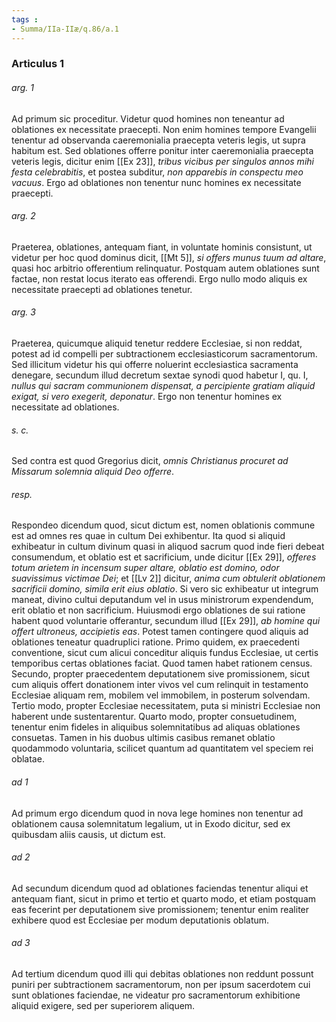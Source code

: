 ```yaml
---
tags : 
- Summa/IIa-IIæ/q.86/a.1
---
```


### Articulus 1

###### arg. 1
Ad primum sic proceditur. Videtur quod homines non teneantur ad oblationes ex necessitate praecepti. Non enim homines tempore Evangelii tenentur ad observanda caeremonialia praecepta veteris legis, ut supra habitum est. Sed oblationes offerre ponitur inter caeremonialia praecepta veteris legis, dicitur enim [[Ex 23]], *tribus vicibus per singulos annos mihi festa celebrabitis*, et postea subditur, *non apparebis in conspectu meo vacuus*. Ergo ad oblationes non tenentur nunc homines ex necessitate praecepti.

###### arg. 2
Praeterea, oblationes, antequam fiant, in voluntate hominis consistunt, ut videtur per hoc quod dominus dicit, [[Mt 5]], *si offers munus tuum ad altare*, quasi hoc arbitrio offerentium relinquatur. Postquam autem oblationes sunt factae, non restat locus iterato eas offerendi. Ergo nullo modo aliquis ex necessitate praecepti ad oblationes tenetur.

###### arg. 3
Praeterea, quicumque aliquid tenetur reddere Ecclesiae, si non reddat, potest ad id compelli per subtractionem ecclesiasticorum sacramentorum. Sed illicitum videtur his qui offerre noluerint ecclesiastica sacramenta denegare, secundum illud decretum sextae synodi quod habetur I, qu. I, *nullus qui sacram communionem dispensat, a percipiente gratiam aliquid exigat, si vero exegerit, deponatur*. Ergo non tenentur homines ex necessitate ad oblationes.

###### s. c.
Sed contra est quod Gregorius dicit, *omnis Christianus procuret ad Missarum solemnia aliquid Deo offerre*.

###### resp.
Respondeo dicendum quod, sicut dictum est, nomen oblationis commune est ad omnes res quae in cultum Dei exhibentur. Ita quod si aliquid exhibeatur in cultum divinum quasi in aliquod sacrum quod inde fieri debeat consumendum, et oblatio est et sacrificium, unde dicitur [[Ex 29]], *offeres totum arietem in incensum super altare, oblatio est domino, odor suavissimus victimae Dei*; et [[Lv 2]] dicitur, *anima cum obtulerit oblationem sacrificii domino, simila erit eius oblatio*. Si vero sic exhibeatur ut integrum maneat, divino cultui deputandum vel in usus ministrorum expendendum, erit oblatio et non sacrificium. Huiusmodi ergo oblationes de sui ratione habent quod voluntarie offerantur, secundum illud [[Ex 29]], *ab homine qui offert ultroneus, accipietis eas*. Potest tamen contingere quod aliquis ad oblationes teneatur quadruplici ratione. Primo quidem, ex praecedenti conventione, sicut cum alicui conceditur aliquis fundus Ecclesiae, ut certis temporibus certas oblationes faciat. Quod tamen habet rationem census. Secundo, propter praecedentem deputationem sive promissionem, sicut cum aliquis offert donationem inter vivos vel cum relinquit in testamento Ecclesiae aliquam rem, mobilem vel immobilem, in posterum solvendam. Tertio modo, propter Ecclesiae necessitatem, puta si ministri Ecclesiae non haberent unde sustentarentur. Quarto modo, propter consuetudinem, tenentur enim fideles in aliquibus solemnitatibus ad aliquas oblationes consuetas. Tamen in his duobus ultimis casibus remanet oblatio quodammodo voluntaria, scilicet quantum ad quantitatem vel speciem rei oblatae.

###### ad 1
Ad primum ergo dicendum quod in nova lege homines non tenentur ad oblationem causa solemnitatum legalium, ut in Exodo dicitur, sed ex quibusdam aliis causis, ut dictum est.

###### ad 2
Ad secundum dicendum quod ad oblationes faciendas tenentur aliqui et antequam fiant, sicut in primo et tertio et quarto modo, et etiam postquam eas fecerint per deputationem sive promissionem; tenentur enim realiter exhibere quod est Ecclesiae per modum deputationis oblatum.

###### ad 3
Ad tertium dicendum quod illi qui debitas oblationes non reddunt possunt puniri per subtractionem sacramentorum, non per ipsum sacerdotem cui sunt oblationes faciendae, ne videatur pro sacramentorum exhibitione aliquid exigere, sed per superiorem aliquem.

